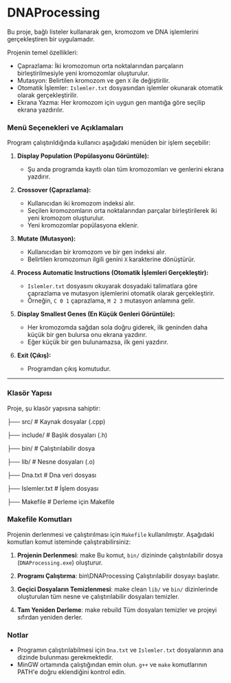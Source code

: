 # DNAProcessing
Bu proje, bağlı listeler kullanarak gen, kromozom ve DNA işlemlerini gerçekleştiren bir uygulamadır.

Projenin temel özellikleri:
- Çaprazlama: İki kromozomun orta noktalarından parçaların birleştirilmesiyle yeni kromozomlar oluşturulur.
- Mutasyon: Belirtilen kromozom ve gen `X` ile değiştirilir.
- Otomatik İşlemler: `Islemler.txt` dosyasından işlemler okunarak otomatik olarak gerçekleştirilir.
- Ekrana Yazma: Her kromozom için uygun gen mantığa göre seçilip ekrana yazdırılır.

### **Menü Seçenekleri ve Açıklamaları**
Program çalıştırıldığında kullanıcı aşağıdaki menüden bir işlem seçebilir:

1. **Display Population (Popülasyonu Görüntüle):**
   - Şu anda programda kayıtlı olan tüm kromozomları ve genlerini ekrana yazdırır.

2. **Crossover (Çaprazlama):**
   - Kullanıcıdan iki kromozom indeksi alır.
   - Seçilen kromozomların orta noktalarından parçalar birleştirilerek iki yeni kromozom oluşturulur.
   - Yeni kromozomlar popülasyona eklenir.

3. **Mutate (Mutasyon):**
   - Kullanıcıdan bir kromozom ve bir gen indeksi alır.
   - Belirtilen kromozomun ilgili genini `X` karakterine dönüştürür.

4. **Process Automatic Instructions (Otomatik İşlemleri Gerçekleştir):**
   - `Islemler.txt` dosyasını okuyarak dosyadaki talimatlara göre çaprazlama ve mutasyon işlemlerini otomatik olarak gerçekleştirir.
   - Örneğin, `C 0 1` çaprazlama, `M 2 3` mutasyon anlamına gelir.

5. **Display Smallest Genes (En Küçük Genleri Görüntüle):**
   - Her kromozomda sağdan sola doğru giderek, ilk geninden daha küçük bir gen bulursa onu ekrana yazdırır.
   - Eğer küçük bir gen bulunamazsa, ilk geni yazdırır.

6. **Exit (Çıkış):**
   - Programdan çıkış komutudur.

---

### **Klasör Yapısı**
Proje, şu klasör yapısına sahiptir:

├── src/                 # Kaynak dosyalar (.cpp)

├── include/             # Başlık dosyaları (.h)

├── bin/                 # Çalıştırılabilir dosya

├── lib/                 # Nesne dosyaları (.o)

├── Dna.txt              # Dna veri dosyası

├── Islemler.txt         # İşlem dosyası

├── Makefile             # Derleme için Makefile


### **Makefile Komutları**
Projenin derlenmesi ve çalıştırılması için `Makefile` kullanılmıştır. Aşağıdaki komutları komut isteminde çalıştırabilirsiniz:

1. **Projenin Derlenmesi**:
make
Bu komut, `bin/` dizininde çalıştırılabilir dosya (`DNAProcessing.exe`) oluşturur.

2. **Programı Çalıştırma**:
bin\DNAProcessing
Çalıştırılabilir dosyayı başlatır.

3. **Geçici Dosyaların Temizlenmesi**:
make clean
`lib/` ve `bin/` dizinlerinde oluşturulan tüm nesne ve çalıştırılabilir dosyaları temizler.

4. **Tam Yeniden Derleme**:
make rebuild
Tüm dosyaları temizler ve projeyi sıfırdan yeniden derler.

### **Notlar**
- Programın çalıştırılabilmesi için `Dna.txt` ve `Islemler.txt` dosyalarının ana dizinde bulunması gerekmektedir.
- MinGW ortamında çalıştığından emin olun. `g++` ve `make` komutlarının PATH'e doğru eklendiğini kontrol edin.


